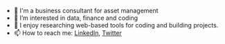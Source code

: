 - 👋 I'm a business consultant for asset management
- 👀 I’m interested in data, finance and coding
- 🌱 I enjoy researching web-based tools for coding and building projects.
- 📫 How to reach me: [LinkedIn](https://www.linkedin.com/in/shantalamukherjee/), [Twitter](https://twitter.com/sh_mukherjee)

<!---
sh-mukherjee/sh-mukherjee is a ✨ special ✨ repository because its `README.md` (this file) appears on your GitHub profile.
You can click the Preview link to take a look at your changes.
--->
